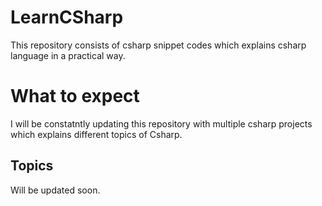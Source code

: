 # LearnCSharp
This repository consists of csharp snippet codes which explains csharp language in a practical way.


# What to expect 
I will be constatntly updating this repository with multiple csharp projects which explains different topics of Csharp.

## Topics
Will be updated soon.
